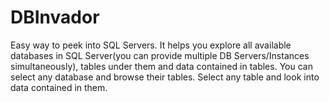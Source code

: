 # DBInvador
Easy way to peek into SQL Servers. It helps you explore all available databases in SQL Server(you can provide multiple DB Servers/Instances simultaneously), tables under them and data contained in tables. You can select any database and browse their tables. Select any table and look into data contained in them.
